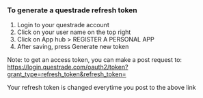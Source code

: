 ### To generate a questrade refresh token
1. Login to your questrade account
2. Click on your user name on the top right
3. Click on App hub > REGISTER A PERSONAL APP
4. After saving, press Generate new token

Note: to get an access token, you can make a post request to: https://login.questrade.com/oauth2/token?grant_type=refresh_token&refresh_token=<your refresh token here>

Your refresh token is changed everytime you post to the above link